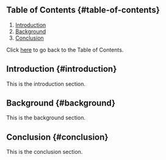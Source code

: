 ## Table of Contents {#table-of-contents}

1. [Introduction](#introduction)
2. [Background](#background)
3. [Conclusion](#conclusion)

Click [here](#table-of-contents) to go back to the Table of Contents.

## Introduction {#introduction}

This is the introduction section.

## Background {#background}

This is the background section.

## Conclusion {#conclusion}

This is the conclusion section.
